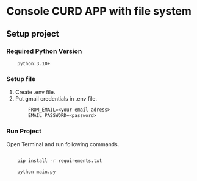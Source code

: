 # Console CURD APP with file system

## Setup project
### Required Python Version
        python:3.10+


### Setup file
1. Create .env file.
2. Put gmail credentials in .env file.

```txt
        FROM_EMAIL=<your email adress>
        EMAIL_PASSWORD=<password>
```

### Run Project
Open Terminal and run following commands. 

```python

    pip install -r requirements.txt

    python main.py

```
